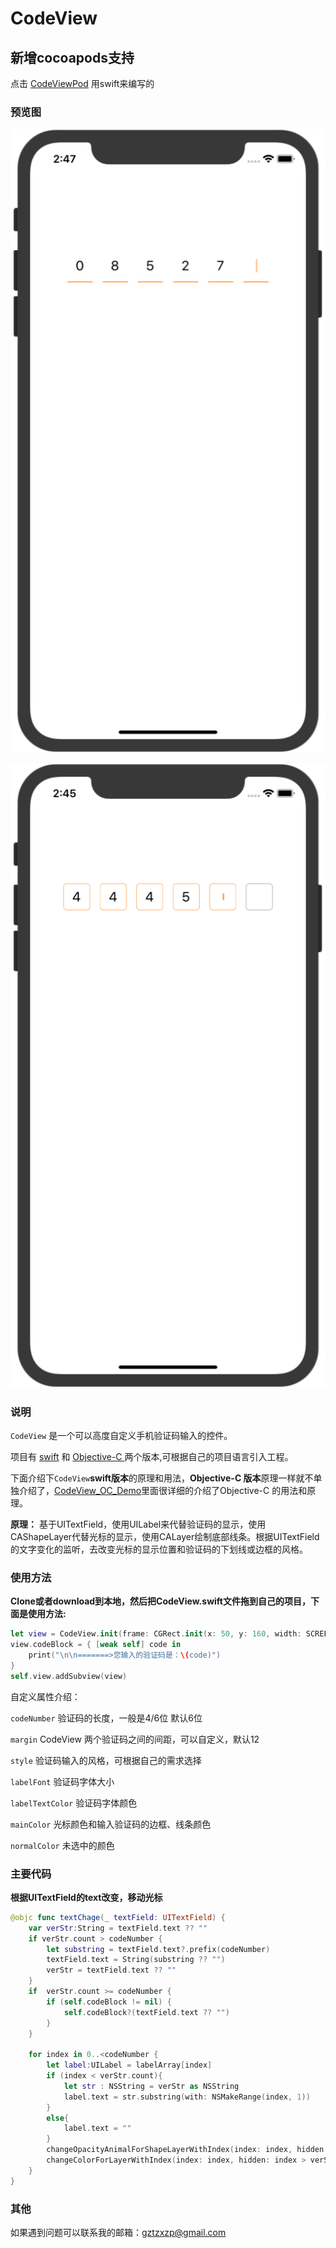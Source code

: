# CodeView

## 新增cocoapods支持

点击 [CodeViewPod](https://github.com/Mebsunny/CodeView/tree/master/CodeView_Swift_Demo) 用swift来编写的

### 预览图

![line](https://github.com/Mebsunny/CodeView/blob/master/Screenshot/line.png?raw=true)

![border](https://github.com/Mebsunny/CodeView/blob/master/Screenshot/border.png?raw=true)

### 说明

`CodeView` 是一个可以高度自定义手机验证码输入的控件。

项目有 [swift](https://github.com/Mebsunny/CodeView/tree/master/CodeView_Swift_Demo) 和 [Objective-C ](https://github.com/Mebsunny/CodeView/tree/master/CodeView_OC_Demo) 两个版本,可根据自己的项目语言引入工程。

下面介绍下`CodeView`**swift版本**的原理和用法，**Objective-C 版本**原理一样就不单独介绍了，[CodeView_OC_Demo](https://github.com/Mebsunny/CodeView/tree/master/CodeView_OC_Demo)里面很详细的介绍了Objective-C 的用法和原理。

**原理：** 基于UITextField，使用UILabel来代替验证码的显示，使用CAShapeLayer代替光标的显示，使用CALayer绘制底部线条。根据UITextField的文字变化的监听，去改变光标的显示位置和验证码的下划线或边框的风格。

### 使用方法 

**Clone或者download到本地，然后把CodeView.swift文件拖到自己的项目，下面是使用方法:**

```swift
let view = CodeView.init(frame: CGRect.init(x: 50, y: 160, width: SCREEN_WIDTH-100, height: 50),codeNumber: 4,style: .CodeStyle_line)
view.codeBlock = { [weak self] code in
    print("\n\n=======>您输入的验证码是：\(code)")
}
self.view.addSubview(view)
```

自定义属性介绍：

`codeNumber`  验证码的长度，一般是4/6位 默认6位

`margin` CodeView 两个验证码之间的间距，可以自定义，默认12

 `style`  验证码输入的风格，可根据自己的需求选择

 `labelFont`  验证码字体大小

 `labelTextColor`  验证码字体颜色

 `mainColor`  光标颜色和输入验证码的边框、线条颜色

 `normalColor`  未选中的颜色

### 主要代码

**根据UITextField的text改变，移动光标**

```swift
@objc func textChage(_ textField: UITextField) {
    var verStr:String = textField.text ?? ""
    if verStr.count > codeNumber {
        let substring = textField.text?.prefix(codeNumber)
        textField.text = String(substring ?? "")
        verStr = textField.text ?? ""
    }
    if  verStr.count >= codeNumber {
        if (self.codeBlock != nil) {
            self.codeBlock?(textField.text ?? "")
        }
    }
    
    for index in 0..<codeNumber {
        let label:UILabel = labelArray[index]
        if (index < verStr.count){
            let str : NSString = verStr as NSString
            label.text = str.substring(with: NSMakeRange(index, 1))
        }
        else{
            label.text = ""
        }
        changeOpacityAnimalForShapeLayerWithIndex(index: index, hidden: index == verStr.count ? false : true)
        changeColorForLayerWithIndex(index: index, hidden: index > verStr.count ? false : true)
    }
}
```

### 其他

如果遇到问题可以联系我的邮箱：gztzxzp@gmail.com
